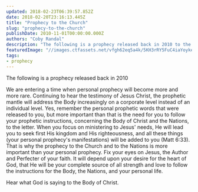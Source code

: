 ```yaml
---
updated: 2018-02-23T06:39:57.852Z
date: 2018-02-20T23:16:13.445Z
title: "Prophecy to the Church"
slug: "prophecy-to-the-church"
publishDate: 2010-11-01T00:00:00.000Z
authors: "Coby Randal"
description: "The following is a prophecy released back in 2010 to the Body of Christ"
featuredImage: "//images.ctfassets.net/vfgh62eq5a4k/5KH3rRY5FuC4iaYoykeUEs/0c30b64b0c4a40c192d2fc121fc6153a/ben-white-292680-unsplash__1_.jpg"
tags:
- prophecy
---
```

The following is a prophecy released back in 2010

We are entering a time when personal prophecy will become more and more rare. Continuing to hear the testimony of Jesus Christ, the prophetic mantle will address the Body increasingly on a corporate level instead of an individual level. Yes, remember the personal prophetic words that were released to you, but more important than that is the need for you to follow your prophetic instructions, concerning the Body of Christ and the Nations, to the letter. When you focus on ministering to Jesus' needs, He will lead you to seek first His kingdom and His righteousness, and all these things (your personal prophecy's manifestations) will be added to you (Matt 6:33). That is why the prophecy to the Church and to the Nations is more important than your personal prophecy. Fix your eyes on Jesus, the Author and Perfecter of your faith. It will depend upon your desire for the heart of God, that He will be your complete source of all strength and love to follow the instructions for the Body, the Nations, and your personal life.

Hear what God is saying to the Body of Christ.
